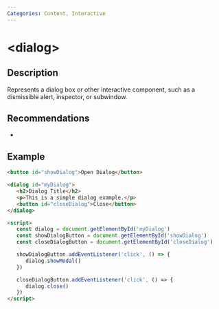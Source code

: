 ```yaml
---
Categories: Content, Interactive
---
```


# &lt;dialog&gt;

## Description

Represents a dialog box or other interactive component, such as a dismissible alert, inspector, or subwindow.

## Recommendations

-

## Example

```html
<button id="showDialog">Open Dialog</button>

<dialog id="myDialog">
   <h2>Dialog Title</h2>
   <p>This is a simple dialog example.</p>
   <button id="closeDialog">Close</button>
</dialog>

<script>
   const dialog = document.getElementById('myDialog')
   const showDialogButton = document.getElementById('showDialog')
   const closeDialogButton = document.getElementById('closeDialog')

   showDialogButton.addEventListener('click', () => {
      dialog.showModal()
   })

   closeDialogButton.addEventListener('click', () => {
      dialog.close()
   })
</script>
```
